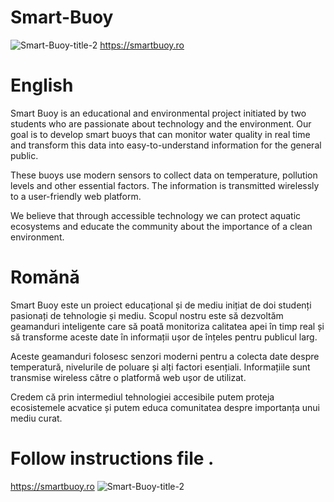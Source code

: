 # Smart-Buoy
![Smart-Buoy-title-2](https://github.com/user-attachments/assets/8d59640d-7cee-438e-9286-f27e6ed8760d)
https://smartbuoy.ro
# English
Smart Buoy is an educational and environmental project initiated by two students who are passionate about technology and the environment. Our goal is to develop smart buoys that can monitor water quality in real time and transform this data into easy-to-understand information for the general public.

These buoys use modern sensors to collect data on temperature, pollution levels and other essential factors. The information is transmitted wirelessly to a user-friendly web platform.

We believe that through accessible technology we can protect aquatic ecosystems and educate the community about the importance of a clean environment.
# Romănă
Smart Buoy este un proiect educațional și de mediu inițiat de doi studenți pasionați de tehnologie și mediu. Scopul nostru este să dezvoltăm geamanduri inteligente care să poată monitoriza calitatea apei în timp real și să transforme aceste date în informații ușor de înțeles pentru publicul larg.

Aceste geamanduri folosesc senzori moderni pentru a colecta date despre temperatură, nivelurile de poluare și alți factori esențiali. Informațiile sunt transmise wireless către o platformă web ușor de utilizat.

Credem că prin intermediul tehnologiei accesibile putem proteja ecosistemele acvatice și putem educa comunitatea despre importanța unui mediu curat.

# Follow instructions file .
https://smartbuoy.ro
![Smart-Buoy-title-2](https://github.com/user-attachments/assets/8d59640d-7cee-438e-9286-f27e6ed8760d)
